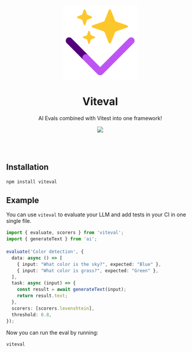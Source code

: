 <p align="center">
<a href="https://vitest.dev">
<img src="./assets/viteval-icon.png" height="200">
</a>
</p>

<h1 align="center">
Viteval
</h1>
<p align="center">
AI Evals combined with Vitest into one framework!
<p>
<p align="center">
  <a href="https://www.npmjs.com/package/viteval"><img src="https://img.shields.io/npm/v/viteval?color=BE54F5&label="></a>
<p>

<!-- TODO: add documentation -->
<!-- <p align="center">
 <a href="https://viteval.dev">Documentation</a> | <a href="https://viteval.dev/guide/">Getting Started</a> | <a href="https://viteval.dev/guide/#examples">Examples</a> | <a href="https://viteval.dev/guide/why">Why Viteval?</a>
</p> -->
<br>
<br>

## Installation

```bash
npm install viteval
```

## Example

You can use `viteval` to evaluate your LLM and add tests in your CI in one single file.

```ts
import { evaluate, scorers } from 'viteval';
import { generateText } from 'ai';

evaluate('Color detection', {
  data: async () => [
    { input: "What color is the sky?", expected: "Blue" },
    { input: "What color is grass?", expected: "Green" },
  ],
  task: async (input) => {
    const result = await generateText(input);
    return result.text;
  },
  scorers: [scorers.levenshtein],
  threshold: 0.8,
});
```

Now you can run the eval by running:

```bash
viteval
```

